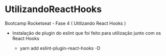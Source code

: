 # UtilizandoReactHooks

Bootcamp Rocketseat - Fase 4 ( Utilizando React Hooks )

- Instalação de plugin do eslint que foi feito para utilização junto com os React Hooks

  - yarn add eslint-plugin-react-hooks -D

